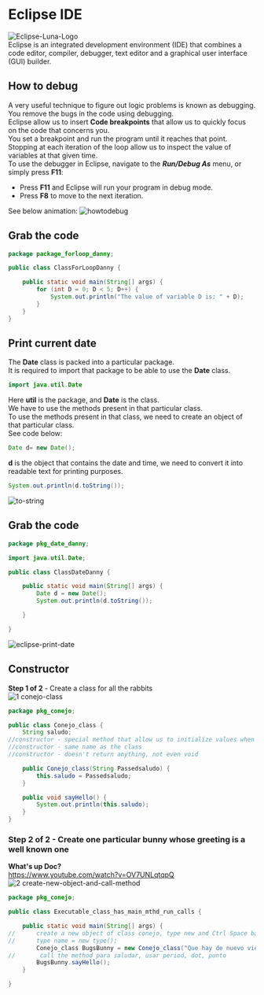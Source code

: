 # Eclipse IDE
![Eclipse-Luna-Logo](https://github.com/danielurra/eclipse/assets/51704179/9f79c836-ae79-4770-a5fe-96c34984efba)</br>
Eclipse is an integrated development environment (IDE) that combines a code editor, compiler, debugger, text editor and a graphical user interface (GUI) builder.
## How to debug
A very useful technique to figure out logic problems is known as debugging. You remove the bugs in the code using debugging.</br>
Eclipse allow us to insert **Code breakpoints** that allow us to quickly focus on the code that concerns you.</br>
You set a breakpoint and run the program until it reaches that point.</br>
Stopping at each iteration of the loop allow us to inspect the value of variables at that given time.</br>
To use the debugger in Eclipse, navigate to the **_Run/Debug As_** menu, or simply press **F11**:</br>
* Press **F11** and Eclipse will run your program in debug mode.</br>
* Press **F8** to move to the next iteration.</br>

See below animation:
![howtodebug](https://github.com/danielurra/eclipse/assets/51704179/4acbd09c-0fb1-4a39-9a6a-af3ba4cfb896)</br>
## Grab the code
```java
package package_forloop_danny;

public class ClassForLoopDanny {

	public static void main(String[] args) {
		for (int D = 0; D < 5; D++) {
			System.out.println("The value of variable D is: " + D);
		}
	}
}
```
## Print current date
The **Date** class is packed into a particular package.</br>
It is required to import that package to be able to use the **Date** class.</br>
```java
import java.util.Date
```
Here **util** is the package, and **Date** is the class.</br>
We have to use the methods present in that particular class.</br>
To use the methods present in that class, we need to create an object of that particular class.</br>
See code below:
```java
Date d= new Date();
```
**d** is the object that contains the date and time, we need to convert it into readable text for printing purposes.</br>
```java
System.out.println(d.toString());
```
![to-string](https://github.com/danielurra/eclipse/assets/51704179/34036efb-884f-468e-8a06-ec79e84ea9a3)

## Grab the code
```java
package pkg_date_danny;

import java.util.Date;

public class ClassDateDanny {

	public static void main(String[] args) {
		Date d = new Date();
		System.out.println(d.toString());

	}

}
```
![eclipse-print-date](https://github.com/danielurra/eclipse/assets/51704179/bb7c649e-bd29-46be-b85f-efb559b024d9)</br>
## Constructor
**Step 1 of 2** - Create a class for all the rabbits</br>
![1 conejo-class](https://github.com/danielurra/eclipse/assets/51704179/2f48f184-6a77-4683-ab04-b95f1f8dcb02)</br>
```java
package pkg_conejo;

public class Conejo_class {
	String saludo;
//constructor - special method that allow us to initialize values when creating the object
//constructor - same name as the class
//constructor - doesn't return anything, not even void

	public Conejo_class(String Passedsaludo) {
		this.saludo = Passedsaludo;
	}

	public void sayHello() {
		System.out.println(this.saludo);
	}
}
```
### Step 2 of 2 - Create one particular bunny whose greeting is a well known one</br>
**What's up Doc?**<br>
https://www.youtube.com/watch?v=OV7UNLqtqpQ
![2 create-new-object-and-call-method](https://github.com/danielurra/eclipse/assets/51704179/7d8920d6-3145-4038-b26f-0005dca20577)</br>
```java
package pkg_conejo;

public class Executable_class_has_main_mthd_run_calls {

	public static void main(String[] args) {
//      create a new object of class conejo, type new and Ctrl Space bar
//		type name = new type();
		Conejo_class BugsBunny = new Conejo_class("Que hay de nuevo viejo!!!");
//		 call the method para saludar, usar period, dot, punto
		BugsBunny.sayHello();
	}

}
```




